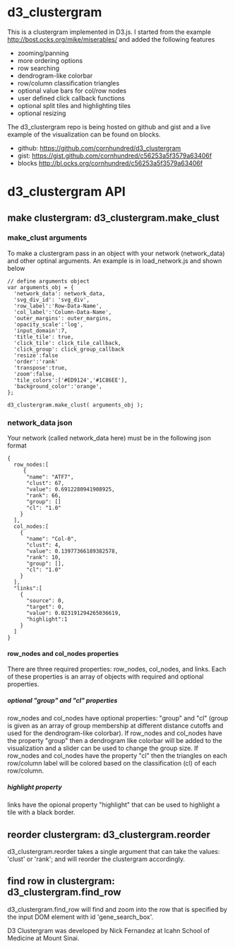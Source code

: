 # d3_clustergram 

This is a clustergram implemented in D3.js. I started from the example http://bost.ocks.org/mike/miserables/ and added the following features 
  
- zooming/panning
- more ordering options 
- row searching
- dendrogram-like colorbar
- row/column classification triangles
- optional value bars for col/row nodes 
- user defined click callback functions
- optional split tiles and highlighting tiles
- optional resizing

The d3_clustergram repo is being hosted on github and gist and a live example of the visualization can be found on blocks. 
- github: https://github.com/cornhundred/d3_clustergram 
- gist: https://gist.github.com/cornhundred/c56253a5f3579a63406f
- blocks http://bl.ocks.org/cornhundred/c56253a5f3579a63406f

# d3_clustergram API

## make clustergram: d3_clustergram.make_clust

### make_clust arguments 
To make a clustergram pass in an object with your network (network_data) and other optinal arguments. An example is in load_network.js and shown below 

```
// define arguments object 
var arguments_obj = {
  'network_data': network_data,
  'svg_div_id': 'svg_div',
  'row_label':'Row-Data-Name',
  'col_label':'Column-Data-Name',
  'outer_margins': outer_margins,
  'opacity_scale':'log',
  'input_domain':7,
  'title_tile': true,
  'click_tile': click_tile_callback,
  'click_group': click_group_callback
  'resize':false
  'order':'rank'
  'transpose':true,
  'zoom':false,
  'tile_colors':['#ED9124','#1C86EE'],
  'background_color':'orange',
};

d3_clustergram.make_clust( arguments_obj );
``` 

### network_data json
Your network (called network_data here) must be in the following json format 

```
{
  row_nodes:[
     {
      "name": "ATF7",
      "clust": 67,
      "value": 0.6912280941908925,
      "rank": 66,
      "group": []
      "cl": "1.0"
    }
  ],
  col_nodes:[
    {
      "name": "Col-0",
      "clust": 4,
      "value": 0.13977366189382578,
      "rank": 10,
      "group": [],
      "cl": "1.0"
    }
  ],
  "links":[
    {
      "source": 0,
      "target": 0,
      "value": 0.023191294265036619,
      "highlight":1
    }
  ]
}
```

#### row_nodes and col_nodes properties 
There are three required properties: row_nodes, col_nodes, and links. Each of these properties is an array of objects with required and optional properties. 


##### optional "group" and "cl" properties 
row_nodes and col_nodes have optional properties: "group" and "cl" (group is given as an array of group membership at different distance cutoffs and used for the dendrogram-like colorbar). If row_nodes and col_nodes have the property "group" then a dendrogram like colorbar will be added to the visualization and a slider can be used to change the group size. If row_nodes and col_nodes have the property "cl" then the triangles on each row/column label will be colored based on the classification (cl) of each row/column. 

##### highlight property 
links have the opional property "highlight" that can be used to highlight a tile with a black border. 

## reorder clustergram: d3_clustergram.reorder

d3_clustergram.reorder takes a single argument that can take the values: 'clust' or 'rank'; and will reorder the clustergram accordingly. 

## find row in clustergram: d3_clustergram.find_row
d3_clustergram.find_row will find and zoom into the row that is specified by the input DOM element with id 'gene_search_box'. 

D3 Clustergram was developed by Nick Fernandez at Icahn School of Medicine at Mount Sinai. 